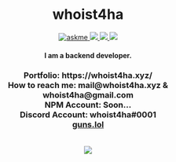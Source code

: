 <div align="center">
  <h1>  whoist4ha  </h1>

<a href="https://discord.com/users/797108592905551943">
<img alt="askme" src="https://img.shields.io/badge/Ask%20me-anything-1abc9c.svg" />
</a>

<a  href="mailto:whoist4ha@gmail.com"> 
<img src="https://img.shields.io/badge/Mail-D14836?logo=gmail&logoColor=white"/>
</a>

 <a href="https://whoist4ha.xyz/">
<img src="https://img.shields.io/badge/Personal-D14836?&logoColor=white&color=yellow"/>
</a>

 <a href="https://whoist4ha.xyz/">
<img src="https://komarev.com/ghpvc/?username=whoist4ha"/>
</a>
<h4>I am a backend developer.</b></h4>
<h3>
Portfolio: https://whoist4ha.xyz/ <br/>
How to reach me: mail@whoist4ha.xyz & whoist4ha@gmail.com <br/>
NPM Account: Soon...  <br/>
Discord Account: whoist4ha#0001 <br/>

<a href="https://guns.lol/whoist4ha">
guns.lol
</a>

</h3>
<br/>
<img src="https://skillicons.dev/icons?i=python,cs,lua,javascript,npm,html,css,nodejs,vscode,discord&theme=dark" />
<br/>
<br/>
